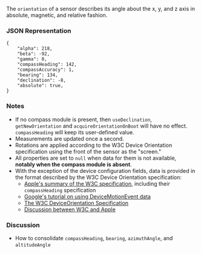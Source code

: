 The `orientation` of a sensor describes its angle about the x, y, and z axis in absolute, magnetic, and relative fashion.

### JSON Representation

    {
        "alpha": 218,
        "beta": -92,
        "gamma": 0,
        "compassHeading": 142,
        "compassAccuracy": 1,
        "bearing": 134,
        "declination": -8,
        "absolute": true,
    }

### Notes

  * If no compass module is present, then `useDeclination`, `getNewOrientation` and `acquireOrientationOnBoot` will have no effect. `compassHeading` will keep its user-defined value.
  * Measurements are updated once a second.
  * Rotations are applied according to the W3C Device Orientation specification using the front of the sensor as the "screen." 
  * All properties are set to `null` when data for them is not available, **notably when the compass module is absent**.
  * With the exception of the device configuration fields, data is provided in the format described by the W3C Device Orientation specification:
    * [Apple's summary of the W3C specification](http://developer.apple.com/library/safari/#documentation/SafariDOMAdditions/Reference/DeviceOrientationEventClassRef/DeviceOrientationEvent/DeviceOrientationEvent.html), including their `compassHeading` specification
    * [Google's tutorial on using DeviceMotionEvent data](http://www.html5rocks.com/en/tutorials/device/orientation/)
    * [The W3C DeviceOrientation Specification](http://dev.w3.org/geo/api/spec-source-orientation.html#deviceorientation)
    * [Discussion between W3C and Apple](http://lists.w3.org/Archives/Public/public-geolocation/2011Jul/0014.html)

### Discussion

  * How to consolidate `compassHeading`, `bearing`, `azimuthAngle`, and `altitudeAngle`
